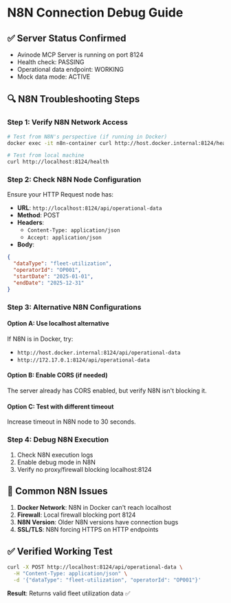 # N8N Connection Debug Guide

## ✅ Server Status Confirmed
- Avinode MCP Server is running on port 8124
- Health check: PASSING
- Operational data endpoint: WORKING
- Mock data mode: ACTIVE

## 🔍 N8N Troubleshooting Steps

### Step 1: Verify N8N Network Access
```bash
# Test from N8N's perspective (if running in Docker)
docker exec -it n8n-container curl http://host.docker.internal:8124/health

# Test from local machine
curl http://localhost:8124/health
```

### Step 2: Check N8N Node Configuration
Ensure your HTTP Request node has:
- **URL**: `http://localhost:8124/api/operational-data`
- **Method**: POST
- **Headers**: 
  - `Content-Type: application/json`
  - `Accept: application/json`
- **Body**: 
```json
{
  "dataType": "fleet-utilization",
  "operatorId": "OP001",
  "startDate": "2025-01-01",
  "endDate": "2025-12-31"
}
```

### Step 3: Alternative N8N Configurations

#### Option A: Use localhost alternative
If N8N is in Docker, try:
- `http://host.docker.internal:8124/api/operational-data`
- `http://172.17.0.1:8124/api/operational-data`

#### Option B: Enable CORS (if needed)
The server already has CORS enabled, but verify N8N isn't blocking it.

#### Option C: Test with different timeout
Increase timeout in N8N node to 30 seconds.

### Step 4: Debug N8N Execution
1. Check N8N execution logs
2. Enable debug mode in N8N
3. Verify no proxy/firewall blocking localhost:8124

## 🚨 Common N8N Issues

1. **Docker Network**: N8N in Docker can't reach localhost
2. **Firewall**: Local firewall blocking port 8124
3. **N8N Version**: Older N8N versions have connection bugs
4. **SSL/TLS**: N8N forcing HTTPS on HTTP endpoints

## ✅ Verified Working Test
```bash
curl -X POST http://localhost:8124/api/operational-data \
  -H "Content-Type: application/json" \
  -d '{"dataType": "fleet-utilization", "operatorId": "OP001"}'
```

**Result**: Returns valid fleet utilization data ✅
